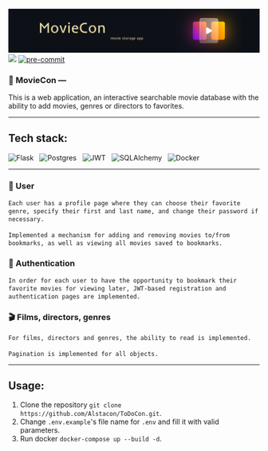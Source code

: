 ![logo](./readme_assets/logo.svg)
<a href="https://codecov.io/gh/Alstacon/MovieCon" > <img src="https://img.shields.io/codecov/c/github/Alstacon/MovieCon?color=FFD400&style=plastic"></a>
<a href="https://github.com/pre-commit/pre-commit"><img src="https://img.shields.io/badge/pre--commit-passed-FFD400?style=plastic&logo=pre-commit" alt="pre-commit" style="max-width:100%;"></a>


### 🍿 MovieCon —
This is a web application, an interactive searchable movie database with the ability to add movies, genres or directors to favorites.
___
## Tech stack:
![Flask](https://img.shields.io/badge/flask-%23000.svg?style=for-the-badge&logo=flask&logoColor=white)&nbsp;&nbsp;
![Postgres](https://img.shields.io/badge/postgres-FFD400?style=for-the-badge&logo=postgresql&logoColor=black)&nbsp;&nbsp;
![JWT](https://img.shields.io/badge/JWT-black?style=for-the-badge&logo=JSON%20web%20tokens)&nbsp;&nbsp;
![SQLAlchemy](https://img.shields.io/badge/-SQLAlchemy-FFD400?style=for-the-badge&logo=alchemy&logoColor=000000)&nbsp;&nbsp;
![Docker](https://img.shields.io/badge/docker-000000?style=for-the-badge&logo=docker&logoColor=white)

___
### **👀 User**

    Each user has a profile page where they can choose their favorite genre, specify their first and last name, and change their password if necessary.

    Implemented a mechanism for adding and removing movies to/from bookmarks, as well as viewing all movies saved to bookmarks.
### **🔑 Authentication**

    In order for each user to have the opportunity to bookmark their favorite movies for viewing later, JWT-based registration and authentication pages are implemented.
### **🎬 Films, directors, genres**

    For films, directors and genres, the ability to read is implemented.

    Pagination is implemented for all objects.

___
## Usage:
1) Clone the repository
`git clone https://github.com/Alstacon/ToDoCon.git`.
2) Change `.env.example`'s file name for `.env` and fill it with valid parameters.
3) Run docker `docker-compose up --build -d`.
